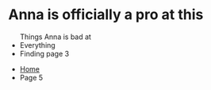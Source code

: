 <h1> Anna is officially a pro at this</h1>


<ul> Things Anna is bad at 
  <li> Everything</li>
  <li> Finding page 3 </li>
  </ul>
  
  <ul class="breadcrumb">
  <li><a href="https://luciapusateri.github.io/test/index.html">Home</a></li>
  <li>Page 5</li>
